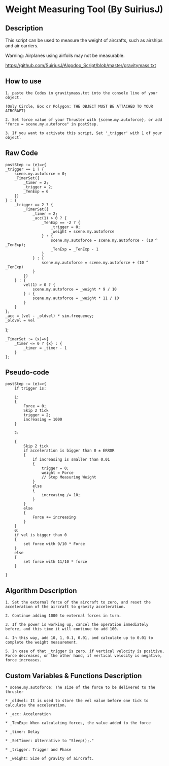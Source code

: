 Weight Measuring Tool (By SuiriusJ)
=======================
## Description

This script can be used to measure the weight of aircrafts, such as airships and air carriers.

Warning: Airplanes using airfoils may not be measurable.

https://github.com/SuiriusJ/Algodoo_Script/blob/master/gravitymass.txt

## How to use

    1. paste the Codes in gravitymass.txt into the console line of your object.
    
    (Only Circle, Box or Polygon: THE OBJECT MUST BE ATTACHED TO YOUR AIRCRAFT)
    
    2. Set force value of your Thruster with {scene.my.autoforce}, or add "force = scene.my.autoforce" in postStep.
    
    3. If you want to activate this script, Set '_trigger' with 1 of your object.

## Raw Code

    postStep := (e)=>{
    _trigger == 1 ? {
        scene.my.autoforce = 0;
        _TimerSet({
            _timer = 2;
            _trigger = 2;
            _TenExp = 6
        })
    } : {
        _trigger == 2 ? {
            _TimerSet({
                _timer = 2;
                _acc(1) > 0 ? {
                    _TenExp == -2 ? {
                        _trigger = 0;
                        _weight = scene.my.autoforce
                    } : {
                        scene.my.autoforce = scene.my.autoforce - (10 ^ _TenExp);
                        _TenExp = _TenExp - 1
                    }
                } : {
                    scene.my.autoforce = scene.my.autoforce + (10 ^ _TenExp)
                }
            })
        } : {
            vel(1) > 0 ? {
                scene.my.autoforce = _weight * 9 / 10
            } : {
                scene.my.autoforce = _weight * 11 / 10
            }
        }
    };
    _acc = (vel - _oldvel) * sim.frequency;
    _oldvel = vel
};


    _TimerSet := (x)=>{
        _timer <= 0 ? {x} : {
            _timer = _timer - 1
        }
    };

## Pseudo-code

    postStep := (e)=>{
        if trigger is:

        1:
        {
            Force = 0;
            Skip 2 tick
            trigger = 2;
            increasing = 1000
        }

        2:

        {
            Skip 2 tick
            if acceleration is bigger than 0 ± ERROR
            {
                if increasing is smaller than 0.01
                {
                    trigger = 0;
                    weight = Force
                    // Stop Measuring Weight
                }
                else
                {
                    increasing /= 10;
                }
            }
            else
            {
                Force += increasing
            }
        }
        0:
        if vel is bigger than 0
        {
            set force with 9/10 * Force
        }
        else
        {
            set force with 11/10 * force
        }

    }

## Algorithm Description

    1. Set the external force of the aircraft to zero, and reset the acceleration of the aircraft to gravity acceleration.

    2. Continue adding 1000 to external forces in turn.

    3. If the power is working up, cancel the operation immediately before, and this time it will continue to add 100.

    4. In this way, add 10, 1, 0.1, 0.01, and calculate up to 0.01 to complete the weight measurement.

    5. In case of that _trigger is zero, if vertical velocity is positive, Force decreases, on the other hand, if vertical velocity is negative, force increases.


## Custom Variables & Functions Description

    * scene.my.autoforce: The size of the force to be delivered to the thruster

    * _oldvel: It is used to store the vel value before one tick to calculate the acceleration.
    
    * _acc: Acceleration

    * _TenExp: When calculating forces, the value added to the force

    * _timer: Delay
    
    * _SetTimer: Alternative to "Sleep();."

    * _trigger: Trigger and Phase
    
    * _weight: Size of gravity of aircraft.
